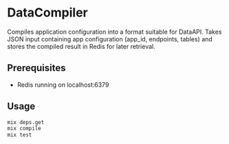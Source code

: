 # DataCompiler

Compiles application configuration into a format suitable for DataAPI. Takes JSON input containing app configuration (app_id, endpoints, tables) and stores the compiled result in Redis for later retrieval.

## Prerequisites
- Redis running on localhost:6379

## Usage
```bash
mix deps.get
mix compile
mix test
```

